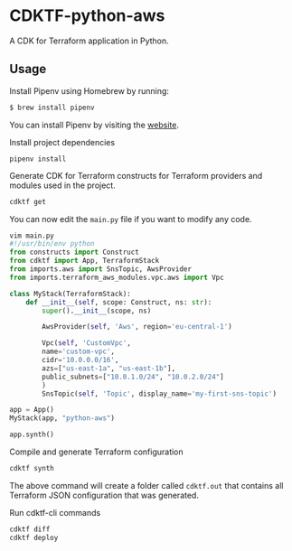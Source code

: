 # CDKTF-python-aws

A CDK for Terraform application in Python.

## Usage

Install Pipenv using Homebrew by running:

```bash
$ brew install pipenv
```

You can install Pipenv by visiting the [website](https://pipenv.pypa.io/en/latest/).

Install project dependencies

```shell
pipenv install
```

Generate CDK for Terraform constructs for Terraform providers and modules used in the project.

```bash
cdktf get
```

You can now edit the `main.py` file if you want to modify any code.

```python
vim main.py
#!/usr/bin/env python
from constructs import Construct
from cdktf import App, TerraformStack
from imports.aws import SnsTopic, AwsProvider
from imports.terraform_aws_modules.vpc.aws import Vpc

class MyStack(TerraformStack):
    def __init__(self, scope: Construct, ns: str):
        super().__init__(scope, ns)

        AwsProvider(self, 'Aws', region='eu-central-1')

        Vpc(self, 'CustomVpc',
        name='custom-vpc',
        cidr='10.0.0.0/16',
        azs=["us-east-1a", "us-east-1b"],
        public_subnets=["10.0.1.0/24", "10.0.2.0/24"]
        )
        SnsTopic(self, 'Topic', display_name='my-first-sns-topic')

app = App()
MyStack(app, "python-aws")

app.synth()
```

Compile and generate Terraform configuration

```bash
cdktf synth
```

The above command will create a folder called `cdktf.out` that contains all Terraform JSON configuration that was generated.

Run cdktf-cli commands

```bash
cdktf diff
cdktf deploy
```
